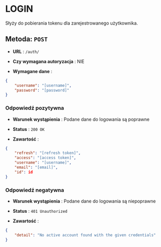 # LOGIN

Słyży do pobierania tokenu dla zarejestrowanego użytkownika.

## Metoda: ` POST `

- **URL** : `/auth/`

- **Czy wymagana autoryzacja** : NIE

- **Wymagane dane** : 
```json
{
    "username": "[username]",
    "password": "[password]"
}
```

### Odpowiedź pozytywna

- **Warunek wystąpienia** : Podane dane do logowania są poprawne

- **Status** : ` 200 OK `

- **Zawartość** :
```json
{
    "refresh": "[refresh token]",
    "access": "[access token]",
    "username": "[username]",
    "email": "[email]",
    "id": id
}
```

### Odpowiedź negatywna

- **Warunek wystąpienia** : Podane dane do logowania są niepoprawne

- **Status** : ` 401 Unauthorized `

- **Zawartość** :

```json
{
    "detail": "No active account found with the given credentials"
}
```

